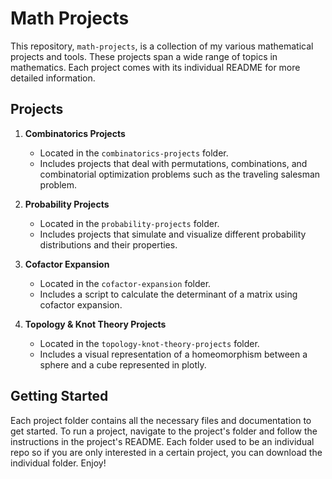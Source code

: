# Math Projects

This repository, `math-projects`, is a collection of my various mathematical projects and tools. These projects span a wide range of topics in mathematics. Each project comes with its individual README for more detailed information.

## Projects

1. **Combinatorics Projects**
   - Located in the `combinatorics-projects` folder.
   - Includes projects that deal with permutations, combinations, and combinatorial optimization problems such as the traveling salesman problem.
     
2. **Probability Projects**
   - Located in the `probability-projects` folder.
   - Includes projects that simulate and visualize different probability distributions and their properties.

3. **Cofactor Expansion**
   - Located in the `cofactor-expansion` folder.
   - Includes a script to calculate the determinant of a matrix using cofactor expansion.
  
4. **Topology & Knot Theory Projects**
   - Located in the `topology-knot-theory-projects` folder.
   - Includes a visual representation of a homeomorphism between a sphere and a cube represented in plotly.

## Getting Started

Each project folder contains all the necessary files and documentation to get started. To run a project, navigate to the project's folder and follow the instructions in the project's README. Each folder used to be an individual repo so if you are only interested in a certain project, you can download the individual folder. Enjoy!
